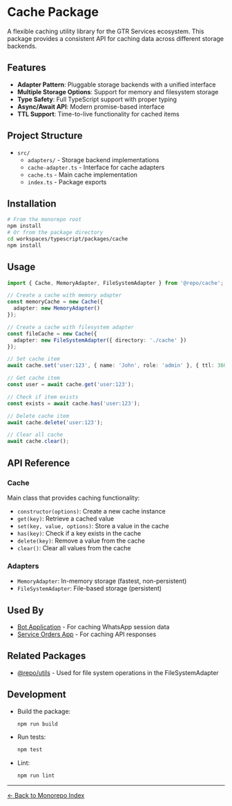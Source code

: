 # Cache Package

A flexible caching utility library for the GTR Services ecosystem. This package provides a consistent API for caching data across different storage backends.

## Features

- **Adapter Pattern**: Pluggable storage backends with a unified interface
- **Multiple Storage Options**: Support for memory and filesystem storage
- **Type Safety**: Full TypeScript support with proper typing
- **Async/Await API**: Modern promise-based interface
- **TTL Support**: Time-to-live functionality for cached items

## Project Structure

- `src/`
  - `adapters/` - Storage backend implementations
  - `cache-adapter.ts` - Interface for cache adapters
  - `cache.ts` - Main cache implementation
  - `index.ts` - Package exports

## Installation

```sh
# From the monorepo root
npm install
# Or from the package directory
cd workspaces/typescript/packages/cache
npm install
```

## Usage

```typescript
import { Cache, MemoryAdapter, FileSystemAdapter } from '@repo/cache';

// Create a cache with memory adapter
const memoryCache = new Cache({
  adapter: new MemoryAdapter()
});

// Create a cache with filesystem adapter
const fileCache = new Cache({
  adapter: new FileSystemAdapter({ directory: './cache' })
});

// Set cache item
await cache.set('user:123', { name: 'John', role: 'admin' }, { ttl: 3600 });

// Get cache item
const user = await cache.get('user:123');

// Check if item exists
const exists = await cache.has('user:123');

// Delete cache item
await cache.delete('user:123');

// Clear all cache
await cache.clear();
```

## API Reference

### Cache

Main class that provides caching functionality:

- `constructor(options)`: Create a new cache instance
- `get(key)`: Retrieve a cached value
- `set(key, value, options)`: Store a value in the cache
- `has(key)`: Check if a key exists in the cache
- `delete(key)`: Remove a value from the cache
- `clear()`: Clear all values from the cache

### Adapters

- `MemoryAdapter`: In-memory storage (fastest, non-persistent)
- `FileSystemAdapter`: File-based storage (persistent)

## Used By

- [Bot Application](../../apps/bot/README.md) - For caching WhatsApp session data
- [Service Orders App](../../apps/service-orders/README.md) - For caching API responses

## Related Packages

- [@repo/utils](../utils/README.md) - Used for file system operations in the FileSystemAdapter

## Development

- Build the package:
  ```sh
  npm run build
  ```

- Run tests:
  ```sh
  npm test
  ```

- Lint:
  ```sh
  npm run lint
  ```

---

[← Back to Monorepo Index](../../README.md)
